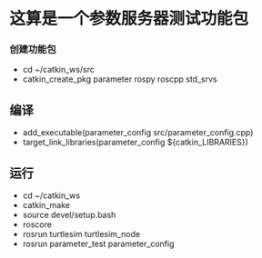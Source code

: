 # 这算是一个参数服务器测试功能包

### 创建功能包
* cd ~/catkin_ws/src
* catkin_create_pkg parameter rospy roscpp std_srvs

## 编译
* add_executable(parameter_config src/parameter_config.cpp)
* target_link_libraries(parameter_config ${catkin_LIBRARIES})

## 运行
* cd ~/catkin_ws
* catkin_make
* source devel/setup.bash
* roscore
* rosrun turtlesim turtlesim_node
* rosrun parameter_test parameter_config